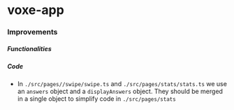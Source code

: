 # voxe-app


### Improvements

##### Functionalities

##### Code
+ In `./src/pages//swipe/swipe.ts` and `./src/pages/stats/stats.ts` we use an `answers` object and a `displayAnswers` object. They should be merged in a single object to simplify code in `./src/pages/stats`
